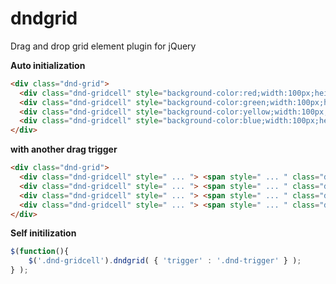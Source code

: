 dndgrid
=======

Drag and drop grid element plugin for jQuery


**Auto initialization**
```html
<div class="dnd-grid">
  <div class="dnd-gridcell" style="background-color:red;width:100px;height:100px;"></div>
  <div class="dnd-gridcell" style="background-color:green;width:100px;height:100px;"></div>
  <div class="dnd-gridcell" style="background-color:yellow;width:100px;height:100px;"></div>
  <div class="dnd-gridcell" style="background-color:blue;width:100px;height:100px;"></div>
</div>
```


**with another drag trigger**
```html
<div class="dnd-grid">
  <div class="dnd-gridcell" style=" ... "> <span style=" ... " class="dnd-trigger"></span> </div>
  <div class="dnd-gridcell" style=" ... "> <span style=" ... " class="dnd-trigger"></span> </div>
  <div class="dnd-gridcell" style=" ... "> <span style=" ... " class="dnd-trigger"></span> </div>
  <div class="dnd-gridcell" style=" ... "> <span style=" ... " class="dnd-trigger"></span> </div>
</div>
```



**Self initilization**
```javascript
$(function(){ 
    $('.dnd-gridcell').dndgrid( { 'trigger' : '.dnd-trigger' } ); 
} );
```
